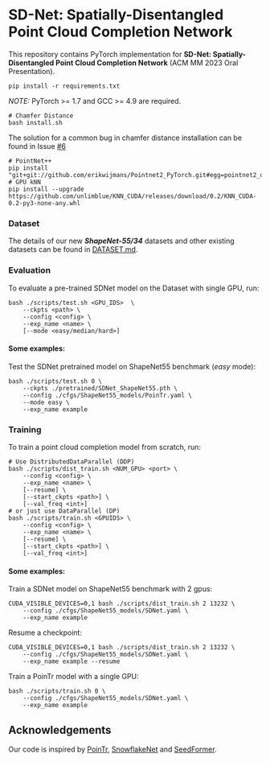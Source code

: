 # SD-Net: Spatially-Disentangled Point Cloud Completion Network
This repository contains PyTorch implementation for __SD-Net: Spatially-Disentangled Point Cloud Completion Network__ (ACM MM 2023 Oral Presentation).

```
pip install -r requirements.txt
```
*NOTE:* PyTorch >= 1.7 and GCC >= 4.9 are required.

```
# Chamfer Distance
bash install.sh
```
The solution for a common bug in chamfer distance installation can be found in Issue [#6](https://github.com/yuxumin/PoinTr/issues/6)
```
# PointNet++
pip install "git+git://github.com/erikwijmans/Pointnet2_PyTorch.git#egg=pointnet2_ops&subdirectory=pointnet2_ops_lib"
# GPU kNN
pip install --upgrade https://github.com/unlimblue/KNN_CUDA/releases/download/0.2/KNN_CUDA-0.2-py3-none-any.whl
```

### Dataset

The details of our new ***ShapeNet-55/34*** datasets and other existing datasets can be found in [DATASET.md](./DATASET.md).

### Evaluation

To evaluate a pre-trained SDNet model on the Dataset with single GPU, run:

```
bash ./scripts/test.sh <GPU_IDS>  \
    --ckpts <path> \
    --config <config> \
    --exp_name <name> \
    [--mode <easy/median/hard>]
```

####  Some examples:

Test the SDNet pretrained model on ShapeNet55 benchmark (*easy* mode):
```
bash ./scripts/test.sh 0 \
    --ckpts ./pretrained/SDNet_ShapeNet55.pth \
    --config ./cfgs/ShapeNet55_models/PoinTr.yaml \
    --mode easy \
    --exp_name example
```
### Training

To train a point cloud completion model from scratch, run:

```
# Use DistributedDataParallel (DDP)
bash ./scripts/dist_train.sh <NUM_GPU> <port> \
    --config <config> \
    --exp_name <name> \
    [--resume] \
    [--start_ckpts <path>] \
    [--val_freq <int>]
# or just use DataParallel (DP)
bash ./scripts/train.sh <GPUIDS> \
    --config <config> \
    --exp_name <name> \
    [--resume] \
    [--start_ckpts <path>] \
    [--val_freq <int>]
```
####  Some examples:
Train a SDNet model on ShapeNet55 benchmark with 2 gpus:
```
CUDA_VISIBLE_DEVICES=0,1 bash ./scripts/dist_train.sh 2 13232 \
    --config ./cfgs/ShapeNet55_models/SDNet.yaml \
    --exp_name example
```
Resume a checkpoint:
```
CUDA_VISIBLE_DEVICES=0,1 bash ./scripts/dist_train.sh 2 13232 \
    --config ./cfgs/ShapeNet55_models/SDNet.yaml \
    --exp_name example --resume
```

Train a PoinTr model with a single GPU:
```
bash ./scripts/train.sh 0 \
    --config ./cfgs/ShapeNet55_models/SDNet.yaml \
    --exp_name example
```

## Acknowledgements

Our code is inspired by [PoinTr](https://github.com/yuxumin/PoinTr), [SnowflakeNet](https://github.com/AllenXiangX/SnowflakeNet) and [SeedFormer](https://github.com/hrzhou2/seedformer).
